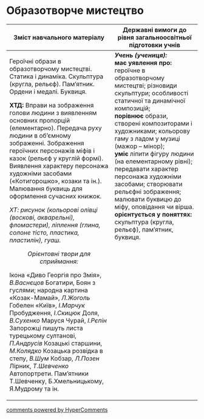 <div id="hypercomments_widget" class="js-hypercomments-widget invisible"></div>

Образотворче мистецтво
=============================================

<table>
<thead>
  <tr>
    <th width="55%" align="center">Зміст навчального матеріалу</th>
    <th width="45%" align="center">Державні вимоги до рівня загальноосвітньої підготовки учнів</th>
  </tr>
</thead>
<tbody>
  <tr>
    <td width="55%" style="vertical-align:top !important;">
<p>Героїчні образи в образотворчому мистецтві. Статика і динаміка. Скульптура (кругла, рельєф). Пам’ятник. Ордени і медалі. Буквиця.</p>     
<p><b>ХТД:</b> Вправи на зображення голови людини з виявленням основних пропорцій (елементарно). Передача руху людини в об’ємному зображенні. Зображення героїчних персонажів міфів і казок (рельєф у круглій формі). Виявлення характеру персонажа художніми засобами («Котигорошко», козаки та ін.). Малювання буквиць для оформлення сучасних книжок.</p> 
<p><i>ХТ: рисунок (кольорові олівці (воскові, акварельні), фломастери), ліплення (глина, солоне тісто, пластика, пластилін), гуаш.</i></p>
<center><i>Орієнтовні твори для сприймання:</i></center>
<p>Ікона «Диво Георгія про Змія», <i>В.Васнєцов</i> Богатири, Боян з гуслями; народна картина «Козак-Мамай», <i>Л.Жоголь</i> Гобелен «Київ», <i>І.Марчук</i> Пробудження, <i>І.Скицюк</i> Доля, <i>В.Сухенко</i> Маруся Чурай, <i>І.Рєпін</i> Запорожці пишуть листа турецькому султанові, <i>П.Андрусів</i> Козацькі старшини, <i>М.Колядко</i> Козацька розвідка в степу, <i>В.Шум</i> Кобзар, <i>Л.Позен</i> Лірник, <i>Т.Шевченко</i> Автопортрети. Пам’ятники Т.Шевченку, Б.Хмельницькому, Я.Мудрому та ін.</p>
	</td>
<td width="45%" style="vertical-align:top !important;"><b><i>Учень (учениця):</i></b><br>
<b>має уявлення про:</b> героїчне в образотворчому мистецтві; різновиди скульптури; особливості статичної та динамічної композицій;<br>
<b>порівнює</b> образи, створені композиторами і художниками; кольорову гаму з  ладом у музиці (мажор – мінор);<br>
<b>уміє</b> ліпити фігуру людини (на елементарному рівні); передавати характер персонажа художніми засобами; створювати рельєфні зображення; малювати буквицю до міфу, оповідання чи вірша.<br>
<b>орієнтується у поняттях:</b> скульптура (кругла, рельєф), пам’ятник, буквиця.<br>
</td>
	</tr>
</tbody>
</table>

<div class="js-hypercomments-container">
<a href="http://hypercomments.com" class="hc-link" title="comments widget">comments powered by HyperComments</a>
</div>